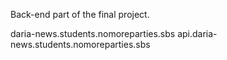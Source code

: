 Back-end part of the final project.

daria-news.students.nomoreparties.sbs
api.daria-news.students.nomoreparties.sbs
